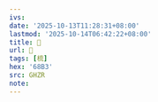 ```yaml
---
ivs:
date: '2025-10-13T11:28:31+08:00'
lastmod: '2025-10-14T06:42:22+08:00'
title: 󰝞
url: 󰝞
tags: [梳]
hex: '68B3'
src: GHZR
note:
---
```

